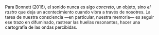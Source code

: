 Para Bonnett (2016), el sonido nunca es algo *concreto*, un objeto, sino *el rastro* que deja un acontecimiento cuando vibra a través de nosotres. La tarea de nuestra consciencia —en particular, nuestra memoria— es seguir ese trazo en difuminado, rastrear las huellas resonantes, hacer una cartografía de las ondas percibidas.